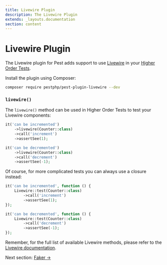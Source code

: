 ```yaml
---
title: Livewire Plugin
description: The Livewire Plugin
extends: _layouts.documentation
section: content
---
```


# Livewire Plugin

The Livewire plugin for Pest adds support to use [Livewire](https://laravel-livewire.com/) in your [Higher Order Tests](/docs/higher-order-tests).

Install the plugin using Composer:
```bash
composer require pestphp/pest-plugin-livewire --dev
```

### `livewire()`

The `livewire()` method can be used in Higher Order Tests to test your Livewire components:
```php
it('can be incremented')
    ->livewire(Counter::class)
    ->call('increment')
    ->assertSee(1);

it('can be decremented')
    ->livewire(Counter::class)
    ->call('decrement')
    ->assertSee(-1);
```

Of course, for more complicated tests you can always use a closure instead:
```php
it('can be incremented', function () {
    Livewire::test(Counter::class)
        ->call('increment')
        ->assertSee(1);
});

it('can be decremented', function () {
    Livewire::test(Counter::class)
        ->call('decrement')
        ->assertSee(-1);
});
```

Remember, for the full list of available Livewire methods, please refer to the [Livewire documentation](https://laravel-livewire.com/docs/testing).

Next section: [Faker →](/docs/plugins/faker)
